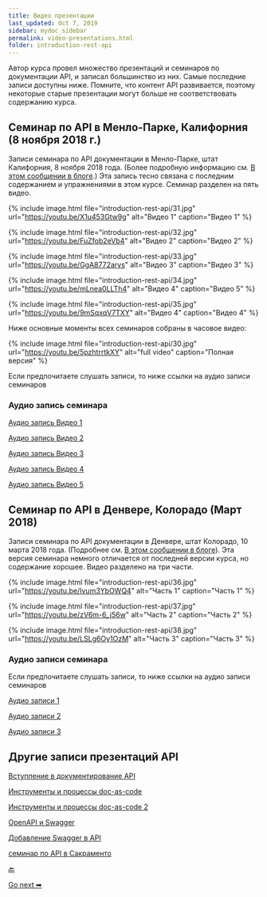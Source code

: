 ```yaml
---
title: Видео презентации
last_updated: Oct 7, 2019
sidebar: mydoc_sidebar
permalink: video-presentations.html
folder: introduction-rest-api
---
```


Автор курса провел множество презентаций и семинаров по документации API, и записал большинство из них. Самые последние записи доступны ниже. Помните, что контент API развивается, поэтому некоторые старые презентации могут больше не соответствовать содержанию курса.

<a name="menlopark"></a>
## Семинар по API в Менло-Парке, Калифорния (8 ноября 2018 г.)

Записи семинара по API документации в Менло-Парке, штат Калифорния, 8 ноября 2018 года. (Более подробную информацию см. [В этом сообщении в блоге](https://idratherbewriting.com/2018/10/31/upcoming-api-doc-workshop/).) Эта запись тесно связана с последним содержанием и упражнениями в этом курсе. Семинар разделен на пять видео.

<a name="video1"></a>
{% include image.html file="introduction-rest-api/31.jpg" url="https://youtu.be/X1u453Gtw9g" alt="Видео 1" caption="Видео 1" %}



<a name="video2"></a>
{% include image.html file="introduction-rest-api/32.jpg" url="https://youtu.be/FuZfob2eVb4" alt="Видео 2" caption="Видео 2" %}


<a name="video3"></a>
{% include image.html file="introduction-rest-api/33.jpg" url="https://youtu.be/GgA8772arys" alt="Видео 3" caption="Видео 3" %}

<a name="video4"></a>
{% include image.html file="introduction-rest-api/34.jpg" url="https://youtu.be/mLnea0LLTh4" alt="Видео 4" caption="Видео 5" %}

<a name="video5"></a>
{% include image.html file="introduction-rest-api/35.jpg" url="https://youtu.be/9mSqxqV7TXY" alt="Видео 4" caption="Видео 4" %}

Ниже основные моменты всех семинаров собраны в часовое видео:

{% include image.html file="introduction-rest-api/30.jpg" url="https://youtu.be/5pzhtrrtkXY" alt="full video" caption="Полная версия" %}

Если предпочитаете слушать записи, то ниже ссылки на аудио записи семинаров

<a name="audio1"></a>
### Аудио запись семинара

[Аудио запись Видео 1](http://www.podtrac.com/pts/redirect.mp3/idratherassets.com/podcasts/menloapidoc/apidocvideo1.mp3)

[Аудио запись Видео 2](http://www.podtrac.com/pts/redirect.mp3/idratherassets.com/podcasts/menloapidoc/apidocvideo2.mp3)

[Аудио запись Видео 3](http://www.podtrac.com/pts/redirect.mp3/idratherassets.com/podcasts/menloapidoc/apidocvideo3.mp3)

[Аудио запись Видео 4](http://www.podtrac.com/pts/redirect.mp3/idratherassets.com/podcasts/menloapidoc/apidocvideo4.mp3)

[Аудио запись Видео 5](http://www.podtrac.com/pts/redirect.mp3/idratherassets.com/podcasts/menloapidoc/apidocvideo5.mp3)


<a name="denver"></a>
## Семинар по API в Денвере, Колорадо (Март 2018)

Записи семинара по API документации в Денвере, штат Колорадо, 10 марта 2018 года. (Подробнее см. [В этом сообщении в блоге](https://idratherbewriting.com/2018/03/12/api-documentation-workshop-in-denver/)). Эта версия семинара немного отличается от последней версии курса, но содержание хорошее. Видео разделено на три части.

<a name="part1"></a>

{% include image.html file="introduction-rest-api/36.jpg" url="https://youtu.be/Ivum3YbOWQ4" alt="Часть 1" caption="Часть 1" %}

<a name="part2"></a>
{% include image.html file="introduction-rest-api/37.jpg" url="https://youtu.be/zV6m-6_j56w" alt="Часть 2" caption="Часть 2" %}

<a name="part3"></a>
{% include image.html file="introduction-rest-api/38.jpg" url="https://youtu.be/LSLg6Oy1OzM" alt="Часть 3" caption="Часть 3" %}

<a name="audio2"></a>
### Аудио записи семинара

Если предпочитаете слушать записи, то ниже ссылки на аудио записи семинаров

[Аудио записи 1](http://www.podtrac.com/pts/redirect.mp3/idratherassets.com/podcasts/denverapiworkshop_part1.mp3)

[Аудио записи 2](http://www.podtrac.com/pts/redirect.mp3/idratherassets.com/podcasts/denverapiworkshop_part2.mp3)

[Аудио записи 3](http://www.podtrac.com/pts/redirect.mp3/idratherassets.com/podcasts/denverapiworkshop_part3.mp3)

<a name="other"></a>
## Другие записи презентаций API

<a name="intro"></a>
[Вступление в документирование API](https://youtu.be/NawxzLB4aro)

<a name="doc-as-code"></a>
[Инструменты и процессы doc-as-code](https://youtu.be/__vSXJn-JQo)

[Инструменты и процессы doc-as-code 2](https://youtu.be/Z3e_38WS-2Q)

<a name="openapi"></a>
[OpenAPI и Swagger](https://youtu.be/gcDSL-8pkvU)

<a name="swagger"></a>
[Добавление Swagger в API](https://youtu.be/wC5hxY0RItQ)

<a name="sacramento"></a>
[семинар по API в Сакраменто](https://youtu.be/GerbihyUpdo)

[🔙](course-overview.html)

[Go next ➡](course-slides.html)
